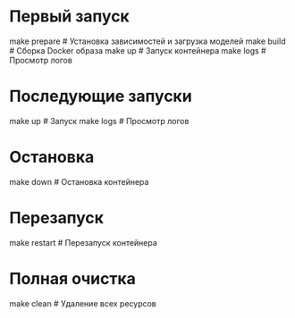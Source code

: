 # Первый запуск

make prepare # Установка зависимостей и загрузка моделей
make build # Сборка Docker образа
make up # Запуск контейнера
make logs # Просмотр логов

# Последующие запуски

make up # Запуск
make logs # Просмотр логов

# Остановка

make down # Остановка контейнера

# Перезапуск

make restart # Перезапуск контейнера

# Полная очистка

make clean # Удаление всех ресурсов
